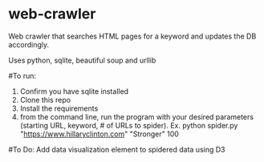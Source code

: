 # web-crawler
Web crawler that searches HTML pages for a keyword and updates the DB accordingly.

Uses python, sqlite, beautiful soup and urllib

#To run:
1. Confirm you have sqlite installed
2. Clone this repo
3. Install the requirements
4. from the command line, run the program with your desired parameters (starting URL, keyword, # of URLs to spider). 
  Ex. python spider.py "https://www.hillaryclinton.com" "Stronger" 100
  
#To Do:
Add data visualization element to spidered data using D3
